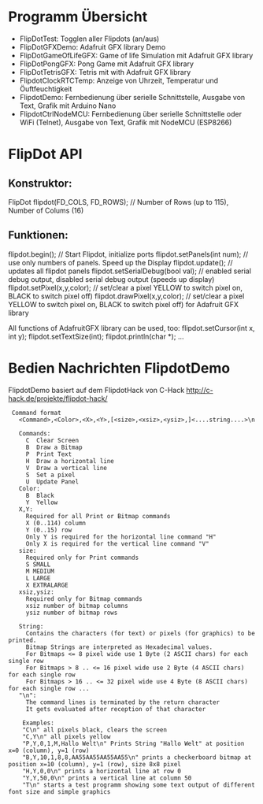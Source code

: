 # Programm Übersicht

* FlipDotTest: Togglen aller Flipdots (an/aus)
* FlipDotGFXDemo: Adafruit GFX library Demo
* FlipDotGameOfLifeGFX: Game of life Simulation mit Adafruit GFX library 
* FlipDotPongGFX: Pong Game mit Adafruit GFX library 
* FlipDotTetrisGFX: Tetris mit with Adafruit GFX library 
* FlipdotClockRTCTemp: Anzeige von Uhrzeit, Temperatur und Öuftfeuchtigkeit
* FlipdotDemo: Fernbedienung über serielle Schnittstelle, Ausgabe von Text, Grafik mit Arduino Nano
* FlipdotCtrlNodeMCU: Fernbedienung über serielle Schnittstelle oder WiFi (Telnet), Ausgabe von Text, Grafik mit NodeMCU (ESP8266)

# FlipDot API

## Konstruktor: 

 FlipDot flipdot(FD_COLS, FD_ROWS);  // Number of Rows (up to 115), Number of Colums (16) 
 
## Funktionen:
 flipdot.begin();                  // Start Flipdot, initialize ports
 flipdot.setPanels(int num);       // use only <num> numbers of panels. Speed up the Display 
 flipdot.update();                 // updates all flipdot panels
 flipdot.setSerialDebug(bool val); // <true> enabled serial debug output, <false> disabled serial debug output (speeds up display)
 flipdot.setPixel(x,y,color);      // set/clear a pixel YELLOW to switch pixel on, BLACK to switch pixel off)
 flipdot.drawPixel(x,y,color);     // set/clear a pixel YELLOW to switch pixel on, BLACK to switch pixel off) for Adafruit GFX library
 
 All functions of AdafruitGFX library can be used, too:
 flipdot.setCursor(int x, int y); 
 flipdot.setTextSize(int);
 flipdot.println(char *);
 ...


# Bedien Nachrichten FlipdotDemo

FlipdotDemo basiert auf dem FlipdotHack von C-Hack http://c-hack.de/projekte/flipdot-hack/ 

```
 Command format
   <Command>,<Color>,<X>,<Y>,[<size>,<xsiz>,<ysiz>,]<....string....>\n

   Commands:
     C  Clear Screen
     B  Draw a Bitmap
     P  Print Text
     H  Draw a horizontal line
     V  Draw a vertical line
     S  Set a pixel
     U  Update Panel
   Color:
     B  Black
     Y  Yellow
   X,Y:
     Required for all Print or Bitmap commands
     X (0..114) column
     Y (0..15) row
     Only Y is required for the horizontal line command "H"
     Only X is required for the vertical line command "V"
   size:
     Required only for Print commands
     S SMALL
     M MEDIUM
     L LARGE
     X EXTRALARGE
   xsiz,ysiz:
     Required only for Bitmap commands
     xsiz number of bitmap columns
     ysiz number of bitmap rows
     
   String:
     Contains the characters (for text) or pixels (for graphics) to be printed.
     Bitmap Strings are interpreted as Hexadecimal values.
     For Bitmaps <= 8 pixel wide use 1 Byte (2 ASCII chars) for each single row  
     For Bitmaps > 8 .. <= 16 pixel wide use 2 Byte (4 ASCII chars) for each single row  
     For Bitmaps > 16 .. <= 32 pixel wide use 4 Byte (8 ASCII chars) for each single row ...
   "\n":
     The command lines is terminated by the return character
     It gets evaluated after reception of that character
  
    Examples:
    "C\n" all pixels black, clears the screen
    "C,Y\n" all pixels yellow
    "P,Y,0,1,M,Hallo Welt\n" Prints String "Hallo Welt" at position x=0 (column), y=1 (row)
    "B,Y,10,1,8,8,AA55AA55AA55AA55\n" prints a checkerboard bitmap at position x=10 (column), y=1 (row), size 8x8 pixel
    "H,Y,0,0\n" prints a horizontal line at row 0
    "Y,Y,50,0\n" prints a vertical line at column 50
    "T\n" starts a test programm showing some text output of different font size and simple graphics
  ```  
